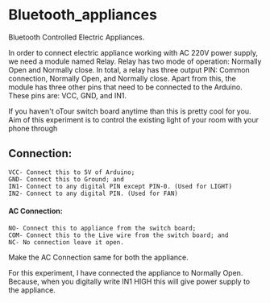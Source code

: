 # Bluetooth_appliances
Bluetooth Controlled Electric Appliances.

In order to connect electric appliance working with AC 220V power supply, we need a module named Relay.
Relay has two mode of operation: Normally Open and Normally close.
In total, a relay has three output PIN: Common connection, Normally Open, and Normally close.
Apart from this, the module has three other pins that need to be connected to the Arduino. These pins are: VCC, GND, and IN1.

If you haven't oTour switch board anytime than this is pretty cool for you.
Aim of this experiment is to control the existing light of your room with your phone through 

## Connection:
```
VCC- Connect this to 5V of Arduino;
GND- Connect this to Ground; and
IN1- Connect to any digital PIN except PIN-0. (Used for LIGHT)
IN2- Connect to any digital PIN. (Used for FAN)
```
#### AC Connection:
```
NO- Connect this to appliance from the switch board;
COM- Connect this to the Live wire from the switch board; and
NC- No connection leave it open.

```
Make the AC Connection same for both the appliance.

For this experiment, I have connected the appliance to Normally Open. Because, when you digitally write IN1 HIGH this will give power supply to the appliance.

